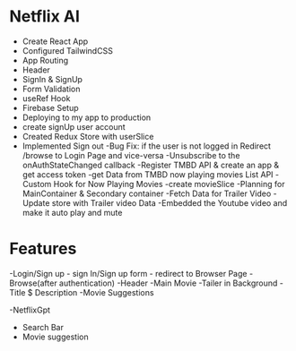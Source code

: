 # Netflix AI
 - Create React App
 - Configured TailwindCSS
 - App Routing
 - Header
 - SignIn & SignUp 
 - Form Validation 
 - useRef Hook
 - Firebase Setup
 - Deploying to my app to production
 - create signUp user account
 - Created Redux Store with userSlice
 -  Implemented Sign out
 -Bug Fix: if the user is not logged in Redirect /browse to Login Page  and vice-versa
 -Unsubscribe to the onAuthStateChanged callback 
 -Register TMBD API & create an app & get access token
 -get Data from TMBD now playing movies List API
 -Custom Hook for Now Playing Movies
 -create movieSlice
 -Planning for MainContainer & Secondary container
 -Fetch Data for Trailer Video
 -Update store with Trailer video Data
 -Embedded the Youtube video and make it auto play and mute 
 

 # Features 
 -Login/Sign up
    - sign In/Sign up form
    - redirect to Browser Page 
-Browse(after authentication)
    -Header
    -Main Movie
         -Tailer in Background
         -Title $ Description
         -Movie Suggestions


-NetflixGpt
  - Search Bar
  - Movie suggestion            


 